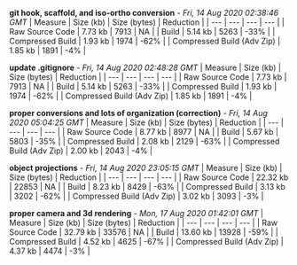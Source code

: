 **git hook, scaffold, and iso-ortho conversion** - *Fri, 14 Aug 2020 02:38:46 GMT*
| Measure | Size (kb) | Size (bytes) | Reduction |
| --- | --- | --- | --- |
| Raw Source Code | 7.73 kb | 7913 | NA |
| Build | 5.14 kb | 5263 | -33% |
| Compressed Build | 1.93 kb | 1974 | -62% |
| Compressed Build (Adv Zip) | 1.85 kb | 1891 | -4% |


**update .gitignore** - *Fri, 14 Aug 2020 02:48:28 GMT*
| Measure | Size (kb) | Size (bytes) | Reduction |
| --- | --- | --- | --- |
| Raw Source Code | 7.73 kb | 7913 | NA |
| Build | 5.14 kb | 5263 | -33% |
| Compressed Build | 1.93 kb | 1974 | -62% |
| Compressed Build (Adv Zip) | 1.85 kb | 1891 | -4% |


**proper conversions and lots of organization (correction)** - *Fri, 14 Aug 2020 05:04:25 GMT*
| Measure | Size (kb) | Size (bytes) | Reduction |
| --- | --- | --- | --- |
| Raw Source Code | 8.77 kb | 8977 | NA |
| Build | 5.67 kb | 5803 | -35% |
| Compressed Build | 2.08 kb | 2129 | -63% |
| Compressed Build (Adv Zip) | 2.00 kb | 2043 | -4% |


**object projections** - *Fri, 14 Aug 2020 23:05:15 GMT*
| Measure | Size (kb) | Size (bytes) | Reduction |
| --- | --- | --- | --- |
| Raw Source Code | 22.32 kb | 22853 | NA |
| Build | 8.23 kb | 8429 | -63% |
| Compressed Build | 3.13 kb | 3202 | -62% |
| Compressed Build (Adv Zip) | 3.02 kb | 3093 | -3% |


**proper camera and 3d rendering** - *Mon, 17 Aug 2020 01:42:01 GMT*
| Measure | Size (kb) | Size (bytes) | Reduction |
| --- | --- | --- | --- |
| Raw Source Code | 32.79 kb | 33576 | NA |
| Build | 13.60 kb | 13928 | -59% |
| Compressed Build | 4.52 kb | 4625 | -67% |
| Compressed Build (Adv Zip) | 4.37 kb | 4474 | -3% |


